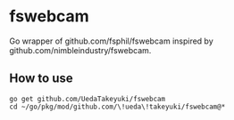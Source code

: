 # fswebcam
Go wrapper of github.com/fsphil/fswebcam inspired by github.com/nimbleindustry/fswebcam.

## How to use

```
go get github.com/UedaTakeyuki/fswebcam
cd ~/go/pkg/mod/github.com/\!ueda\!takeyuki/fswebcam@*

```
